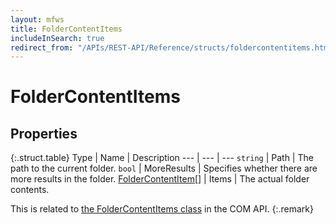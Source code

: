 ```yaml
---
layout: mfws
title: FolderContentItems
includeInSearch: true
redirect_from: "/APIs/REST-API/Reference/structs/foldercontentitems.html"
---
```


# FolderContentItems

## Properties

{:.struct.table}
Type | Name | Description
--- | --- | ---
`string` | Path | The path to the current folder. 
`bool` | MoreResults | Specifies whether there are more results in the folder. 
[FolderContentItem[]](../foldercontentitem) | Items | The actual folder contents. 

This is related to [the FolderContentItems class](https://www.m-files.com/api/documentation/latest/index.html#MFilesAPI~FolderContentItems.html) in the COM API.
{:.remark}